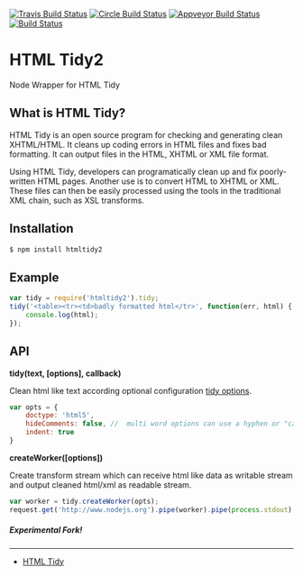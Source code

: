 [![Travis Build Status](http://img.shields.io/travis/c0b41/htmltidy2.svg?style=flat-square)](https://travis-ci.org/c0b41/htmltidy2) [![Circle Build Status](https://img.shields.io/circleci/project/c0b41/htmltidy2.svg?style=flat-square)](https://circleci.com/gh/v/htmltidy2) [![Appveyor Build Status](https://img.shields.io/appveyor/ci/c0b41/htmltidy2.svg?style=flat-square)](https://ci.appveyor.com/project/c0b41/htmltidy2) [![Build Status](https://img.shields.io/david/c0b41/htmltidy2.svg?style=flat-square)](https://david-dm.org/c0b41/htmltidy2) 





HTML Tidy2
=========

Node Wrapper for HTML Tidy

What is HTML Tidy?
-----------------
HTML Tidy is an open source program for checking and generating clean XHTML/HTML.
It cleans up coding errors in HTML files and fixes bad formatting.
It can output files in the HTML, XHTML or XML file format.

Using HTML Tidy, developers can programatically clean up and fix poorly-written HTML pages.
Another use is to convert HTML to XHTML or XML.
These files can then be easily processed using the tools in the traditional XML chain,
such as XSL transforms.

Installation
------------
```sh
$ npm install htmltidy2
```

Example
-------

```javascript
var tidy = require('htmltidy2').tidy;
tidy('<table><tr><td>badly formatted html</tr>', function(err, html) {
    console.log(html);
});
```

API
---
__tidy(text, [options], callback)__

Clean html like text according optional configuration [tidy options](http://www.html-tidy.org/quickref.html).

```javascript
var opts = {
    doctype: 'html5',
    hideComments: false, //  multi word options can use a hyphen or "camel case"
    indent: true
}
```
__createWorker([options])__

Create transform stream which can receive html like data as writable stream and output cleaned html/xml as readable stream.

```javascript
var worker = tidy.createWorker(opts);
request.get('http://www.nodejs.org').pipe(worker).pipe(process.stdout);
```

##### Experimental Fork!
-------
* [HTML Tidy](https://github.com/vavere/htmltidy)
